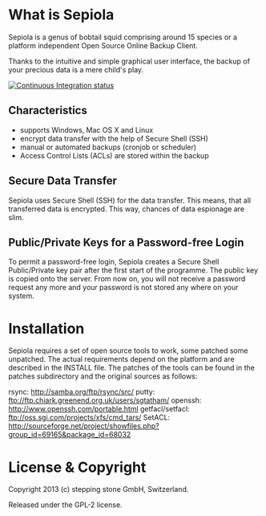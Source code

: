 # What is Sepiola

Sepiola is a genus of bobtail squid comprising around 15 species or a platform independent Open Source Online Backup Client.

Thanks to the intuitive and simple graphical user interface, the backup of your precious data is a mere child's play.

[![Continuous Integration status](https://secure.travis-ci.org/stepping-stone/sepiola.png)](http://travis-ci.org/stepping-stone/sepiola)

## Characteristics

* supports Windows, Mac OS X and Linux
* encrypt data transfer with the help of Secure Shell (SSH)
* manual or automated backups (cronjob or scheduler)
* Access Control Lists (ACLs) are stored within the backup

## Secure Data Transfer

Sepiola uses Secure Shell (SSH) for the data transfer. This means, that all transferred data is encrypted. This way, chances of data espionage are slim.

## Public/Private Keys for a Password-free Login

To permit a password-free login, Sepiola creates a Secure Shell Public/Private key pair after the first start of the programme. The public key is copied onto the server. From now on, you will not receive a password request any more and your password is not stored any where on your system.


# Installation

Sepiola requires a set of open source tools to work, some patched some unpatched.
The actual requirements depend on the platform and are described in the INSTALL
file. The patches of the tools can be found in the patches subdirectory and the
original sources as follows:

rsync: http://samba.org/ftp/rsync/src/
putty: ftp://ftp.chiark.greenend.org.uk/users/sgtatham/
openssh: http://www.openssh.com/portable.html
getfacl/setfacl: ftp://oss.sgi.com/projects/xfs/cmd_tars/
SetACL: http://sourceforge.net/project/showfiles.php?group_id=69165&package_id=68032


# License & Copyright

Copyright 2013 (c) stepping stone GmbH, Switzerland.

Released under the GPL-2 license.
